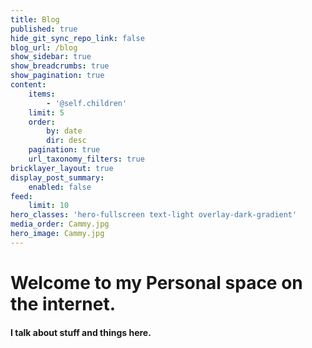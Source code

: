 ```yaml
---
title: Blog
published: true
hide_git_sync_repo_link: false
blog_url: /blog
show_sidebar: true
show_breadcrumbs: true
show_pagination: true
content:
    items:
        - '@self.children'
    limit: 5
    order:
        by: date
        dir: desc
    pagination: true
    url_taxonomy_filters: true
bricklayer_layout: true
display_post_summary:
    enabled: false
feed:
    limit: 10
hero_classes: 'hero-fullscreen text-light overlay-dark-gradient'
media_order: Cammy.jpg
hero_image: Cammy.jpg
---
```


# Welcome to my Personal space on the internet.

#### I talk about stuff and things here.